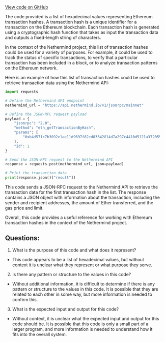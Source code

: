 [View code on GitHub](https://github.com/NethermindEth/nethermind/src/bench_precompiles/vectors/ripemd/proposed/input_param_scalar_48_gas_18.csv)

The code provided is a list of hexadecimal values representing Ethereum transaction hashes. A transaction hash is a unique identifier for a transaction on the Ethereum blockchain. Each transaction hash is generated using a cryptographic hash function that takes as input the transaction data and outputs a fixed-length string of characters. 

In the context of the Nethermind project, this list of transaction hashes could be used for a variety of purposes. For example, it could be used to track the status of specific transactions, to verify that a particular transaction has been included in a block, or to analyze transaction patterns on the Ethereum network. 

Here is an example of how this list of transaction hashes could be used to retrieve transaction data using the Nethermind API:

```python
import requests

# Define the Nethermind API endpoint
nethermind_url = "https://api.nethermind.io/v1/jsonrpc/mainnet"

# Define the JSON-RPC request payload
payload = {
    "jsonrpc": "2.0",
    "method": "eth_getTransactionByHash",
    "params": [
        "0xb4d571c7b3092e1ae11d9697f82ed83342814d7a297c4410d5121a37205547c5"
    ],
    "id": 1
}

# Send the JSON-RPC request to the Nethermind API
response = requests.post(nethermind_url, json=payload)

# Print the transaction data
print(response.json()["result"])
```

This code sends a JSON-RPC request to the Nethermind API to retrieve the transaction data for the first transaction hash in the list. The response contains a JSON object with information about the transaction, including the sender and recipient addresses, the amount of Ether transferred, and the gas price and limit. 

Overall, this code provides a useful reference for working with Ethereum transaction hashes in the context of the Nethermind project.
## Questions: 
 1. What is the purpose of this code and what does it represent?
- This code appears to be a list of hexadecimal values, but without context it is unclear what they represent or what purpose they serve.

2. Is there any pattern or structure to the values in this code?
- Without additional information, it is difficult to determine if there is any pattern or structure to the values in this code. It is possible that they are related to each other in some way, but more information is needed to confirm this.

3. What is the expected input and output for this code?
- Without context, it is unclear what the expected input and output for this code should be. It is possible that this code is only a small part of a larger program, and more information is needed to understand how it fits into the overall system.